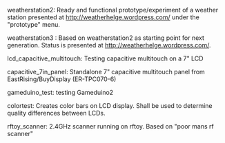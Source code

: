 weatherstation2:
Ready and functional prototype/experiment of a weather station presented at http://weatherhelge.wordpress.com/ under the "prototype" menu.

weatherstation3 :
Based on weatherstation2 as starting point for next generation. Status is presented at  http://weatherhelge.wordpress.com/.

lcd_capacitive_multitouch:
Testing capacitive multitouch on a 7" LCD

capacitive_7in_panel:
Standalone 7" capacitive multitouch panel from EastRising/BuyDisplay (ER-TPC070-6)

gameduino_test:
testing Gameduino2

colortest:
Creates color bars on LCD display. Shall be used to determine quality differences between LCDs.

rftoy_scanner: 2.4GHz scanner running on rftoy. Based on "poor mans rf scanner"
